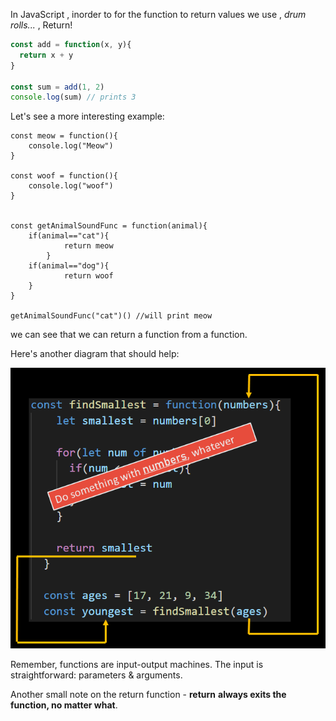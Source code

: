 In JavaScript , inorder to for the function to return values we use , *drum rolls...* , Return!


```js
const add = function(x, y){
  return x + y
}

const sum = add(1, 2)
console.log(sum) // prints 3
 ```


Let's see a more interesting example:

```
const meow = function(){
    console.log("Meow")
}

const woof = function(){
    console.log("woof")
}


const getAnimalSoundFunc = function(animal){
    if(animal=="cat"){
            return meow
        }
    if(animal=="dog"){
            return woof
    }
}

getAnimalSoundFunc("cat")() //will print meow
```
we can see that we can return a function from a function.

Here's another diagram that should help:
 

![.guides/img/functions-return](./functions-return.PNG)


Remember, functions are input-output machines. The input is straightforward: parameters & arguments.

Another small note on the return function - **return** **always exits the function, no matter what**. 

 